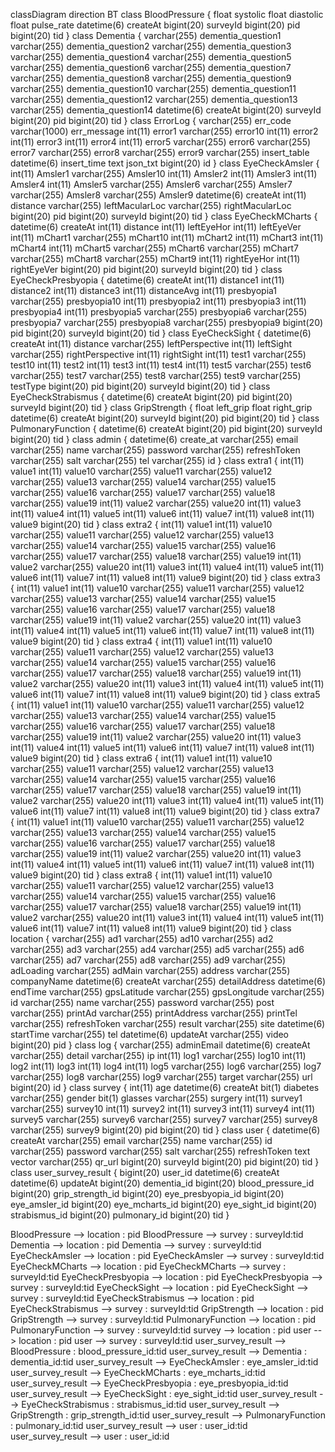 classDiagram
direction BT
class BloodPressure {
   float systolic
   float diastolic
   float pulse_rate
   datetime(6) createAt
   bigint(20) surveyId
   bigint(20) pid
   bigint(20) tid
}
class Dementia {
   varchar(255) dementia_question1
   varchar(255) dementia_question2
   varchar(255) dementia_question3
   varchar(255) dementia_question4
   varchar(255) dementia_question5
   varchar(255) dementia_question6
   varchar(255) dementia_question7
   varchar(255) dementia_question8
   varchar(255) dementia_question9
   varchar(255) dementia_question10
   varchar(255) dementia_question11
   varchar(255) dementia_question12
   varchar(255) dementia_question13
   varchar(255) dementia_question14
   datetime(6) createAt
   bigint(20) surveyId
   bigint(20) pid
   bigint(20) tid
}
class ErrorLog {
   varchar(255) err_code
   varchar(1000) err_message
   int(11) error1
   varchar(255) error10
   int(11) error2
   int(11) error3
   int(11) error4
   int(11) error5
   varchar(255) error6
   varchar(255) error7
   varchar(255) error8
   varchar(255) error9
   varchar(255) insert_table
   datetime(6) insert_time
   text json_txt
   bigint(20) id
}
class EyeCheckAmsler {
   int(11) Amsler1
   varchar(255) Amsler10
   int(11) Amsler2
   int(11) Amsler3
   int(11) Amsler4
   int(11) Amsler5
   varchar(255) Amsler6
   varchar(255) Amsler7
   varchar(255) Amsler8
   varchar(255) Amsler9
   datetime(6) createAt
   int(11) distance
   varchar(255) leftMacularLoc
   varchar(255) rightMacularLoc
   bigint(20) pid
   bigint(20) surveyId
   bigint(20) tid
}
class EyeCheckMCharts {
   datetime(6) createAt
   int(11) distance
   int(11) leftEyeHor
   int(11) leftEyeVer
   int(11) mChart1
   varchar(255) mChart10
   int(11) mChart2
   int(11) mChart3
   int(11) mChart4
   int(11) mChart5
   varchar(255) mChart6
   varchar(255) mChart7
   varchar(255) mChart8
   varchar(255) mChart9
   int(11) rightEyeHor
   int(11) rightEyeVer
   bigint(20) pid
   bigint(20) surveyId
   bigint(20) tid
}
class EyeCheckPresbyopia {
   datetime(6) createAt
   int(11) distance1
   int(11) distance2
   int(11) distance3
   int(11) distanceAvg
   int(11) presbyopia1
   varchar(255) presbyopia10
   int(11) presbyopia2
   int(11) presbyopia3
   int(11) presbyopia4
   int(11) presbyopia5
   varchar(255) presbyopia6
   varchar(255) presbyopia7
   varchar(255) presbyopia8
   varchar(255) presbyopia9
   bigint(20) pid
   bigint(20) surveyId
   bigint(20) tid
}
class EyeCheckSight {
   datetime(6) createAt
   int(11) distance
   varchar(255) leftPerspective
   int(11) leftSight
   varchar(255) rightPerspective
   int(11) rightSight
   int(11) test1
   varchar(255) test10
   int(11) test2
   int(11) test3
   int(11) test4
   int(11) test5
   varchar(255) test6
   varchar(255) test7
   varchar(255) test8
   varchar(255) test9
   varchar(255) testType
   bigint(20) pid
   bigint(20) surveyId
   bigint(20) tid
}
class EyeCheckStrabismus {
   datetime(6) createAt
   bigint(20) pid
   bigint(20) surveyId
   bigint(20) tid
}
class GripStrength {
   float left_grip
   float right_grip
   datetime(6) createAt
   bigint(20) surveyId
   bigint(20) pid
   bigint(20) tid
}
class PulmonaryFunction {
   datetime(6) createAt
   bigint(20) pid
   bigint(20) surveyId
   bigint(20) tid
}
class admin {
   datetime(6) create_at
   varchar(255) email
   varchar(255) name
   varchar(255) password
   varchar(255) refreshToken
   varchar(255) salt
   varchar(255) tel
   varchar(255) id
}
class extra1 {
   int(11) value1
   int(11) value10
   varchar(255) value11
   varchar(255) value12
   varchar(255) value13
   varchar(255) value14
   varchar(255) value15
   varchar(255) value16
   varchar(255) value17
   varchar(255) value18
   varchar(255) value19
   int(11) value2
   varchar(255) value20
   int(11) value3
   int(11) value4
   int(11) value5
   int(11) value6
   int(11) value7
   int(11) value8
   int(11) value9
   bigint(20) tid
}
class extra2 {
   int(11) value1
   int(11) value10
   varchar(255) value11
   varchar(255) value12
   varchar(255) value13
   varchar(255) value14
   varchar(255) value15
   varchar(255) value16
   varchar(255) value17
   varchar(255) value18
   varchar(255) value19
   int(11) value2
   varchar(255) value20
   int(11) value3
   int(11) value4
   int(11) value5
   int(11) value6
   int(11) value7
   int(11) value8
   int(11) value9
   bigint(20) tid
}
class extra3 {
   int(11) value1
   int(11) value10
   varchar(255) value11
   varchar(255) value12
   varchar(255) value13
   varchar(255) value14
   varchar(255) value15
   varchar(255) value16
   varchar(255) value17
   varchar(255) value18
   varchar(255) value19
   int(11) value2
   varchar(255) value20
   int(11) value3
   int(11) value4
   int(11) value5
   int(11) value6
   int(11) value7
   int(11) value8
   int(11) value9
   bigint(20) tid
}
class extra4 {
   int(11) value1
   int(11) value10
   varchar(255) value11
   varchar(255) value12
   varchar(255) value13
   varchar(255) value14
   varchar(255) value15
   varchar(255) value16
   varchar(255) value17
   varchar(255) value18
   varchar(255) value19
   int(11) value2
   varchar(255) value20
   int(11) value3
   int(11) value4
   int(11) value5
   int(11) value6
   int(11) value7
   int(11) value8
   int(11) value9
   bigint(20) tid
}
class extra5 {
   int(11) value1
   int(11) value10
   varchar(255) value11
   varchar(255) value12
   varchar(255) value13
   varchar(255) value14
   varchar(255) value15
   varchar(255) value16
   varchar(255) value17
   varchar(255) value18
   varchar(255) value19
   int(11) value2
   varchar(255) value20
   int(11) value3
   int(11) value4
   int(11) value5
   int(11) value6
   int(11) value7
   int(11) value8
   int(11) value9
   bigint(20) tid
}
class extra6 {
   int(11) value1
   int(11) value10
   varchar(255) value11
   varchar(255) value12
   varchar(255) value13
   varchar(255) value14
   varchar(255) value15
   varchar(255) value16
   varchar(255) value17
   varchar(255) value18
   varchar(255) value19
   int(11) value2
   varchar(255) value20
   int(11) value3
   int(11) value4
   int(11) value5
   int(11) value6
   int(11) value7
   int(11) value8
   int(11) value9
   bigint(20) tid
}
class extra7 {
   int(11) value1
   int(11) value10
   varchar(255) value11
   varchar(255) value12
   varchar(255) value13
   varchar(255) value14
   varchar(255) value15
   varchar(255) value16
   varchar(255) value17
   varchar(255) value18
   varchar(255) value19
   int(11) value2
   varchar(255) value20
   int(11) value3
   int(11) value4
   int(11) value5
   int(11) value6
   int(11) value7
   int(11) value8
   int(11) value9
   bigint(20) tid
}
class extra8 {
   int(11) value1
   int(11) value10
   varchar(255) value11
   varchar(255) value12
   varchar(255) value13
   varchar(255) value14
   varchar(255) value15
   varchar(255) value16
   varchar(255) value17
   varchar(255) value18
   varchar(255) value19
   int(11) value2
   varchar(255) value20
   int(11) value3
   int(11) value4
   int(11) value5
   int(11) value6
   int(11) value7
   int(11) value8
   int(11) value9
   bigint(20) tid
}
class location {
   varchar(255) ad1
   varchar(255) ad10
   varchar(255) ad2
   varchar(255) ad3
   varchar(255) ad4
   varchar(255) ad5
   varchar(255) ad6
   varchar(255) ad7
   varchar(255) ad8
   varchar(255) ad9
   varchar(255) adLoading
   varchar(255) adMain
   varchar(255) address
   varchar(255) companyName
   datetime(6) createAt
   varchar(255) detailAddress
   datetime(6) endTime
   varchar(255) gpsLatitude
   varchar(255) gpsLongitude
   varchar(255) id
   varchar(255) name
   varchar(255) password
   varchar(255) post
   varchar(255) printAd
   varchar(255) printAddress
   varchar(255) printTel
   varchar(255) refreshToken
   varchar(255) result
   varchar(255) site
   datetime(6) startTime
   varchar(255) tel
   datetime(6) updateAt
   varchar(255) video
   bigint(20) pid
}
class log {
   varchar(255) adminEmail
   datetime(6) createAt
   varchar(255) detail
   varchar(255) ip
   int(11) log1
   varchar(255) log10
   int(11) log2
   int(11) log3
   int(11) log4
   int(11) log5
   varchar(255) log6
   varchar(255) log7
   varchar(255) log8
   varchar(255) log9
   varchar(255) target
   varchar(255) url
   bigint(20) id
}
class survey {
   int(11) age
   datetime(6) createAt
   bit(1) diabetes
   varchar(255) gender
   bit(1) glasses
   varchar(255) surgery
   int(11) survey1
   varchar(255) survey10
   int(11) survey2
   int(11) survey3
   int(11) survey4
   int(11) survey5
   varchar(255) survey6
   varchar(255) survey7
   varchar(255) survey8
   varchar(255) survey9
   bigint(20) pid
   bigint(20) tid
}
class user {
   datetime(6) createAt
   varchar(255) email
   varchar(255) name
   varchar(255) id
   varchar(255) password
   varchar(255) salt
   varchar(255) refreshToken
   text vector
   varchar(255) qr_url
   bigint(20) surveyId
   bigint(20) pid
   bigint(20) tid
}
class user_survey_result {
   bigint(20) user_id
   datetime(6) createAt
   datetime(6) updateAt
   bigint(20) dementia_id
   bigint(20) blood_pressure_id
   bigint(20) grip_strength_id
   bigint(20) eye_presbyopia_id
   bigint(20) eye_amsler_id
   bigint(20) eye_mcharts_id
   bigint(20) eye_sight_id
   bigint(20) strabismus_id
   bigint(20) pulmonary_id
   bigint(20) tid
}

BloodPressure  -->  location : pid
BloodPressure  -->  survey : surveyId:tid
Dementia  -->  location : pid
Dementia  -->  survey : surveyId:tid
EyeCheckAmsler  -->  location : pid
EyeCheckAmsler  -->  survey : surveyId:tid
EyeCheckMCharts  -->  location : pid
EyeCheckMCharts  -->  survey : surveyId:tid
EyeCheckPresbyopia  -->  location : pid
EyeCheckPresbyopia  -->  survey : surveyId:tid
EyeCheckSight  -->  location : pid
EyeCheckSight  -->  survey : surveyId:tid
EyeCheckStrabismus  -->  location : pid
EyeCheckStrabismus  -->  survey : surveyId:tid
GripStrength  -->  location : pid
GripStrength  -->  survey : surveyId:tid
PulmonaryFunction  -->  location : pid
PulmonaryFunction  -->  survey : surveyId:tid
survey  -->  location : pid
user  -->  location : pid
user  -->  survey : surveyId:tid
user_survey_result  -->  BloodPressure : blood_pressure_id:tid
user_survey_result  -->  Dementia : dementia_id:tid
user_survey_result  -->  EyeCheckAmsler : eye_amsler_id:tid
user_survey_result  -->  EyeCheckMCharts : eye_mcharts_id:tid
user_survey_result  -->  EyeCheckPresbyopia : eye_presbyopia_id:tid
user_survey_result  -->  EyeCheckSight : eye_sight_id:tid
user_survey_result  -->  EyeCheckStrabismus : strabismus_id:tid
user_survey_result  -->  GripStrength : grip_strength_id:tid
user_survey_result  -->  PulmonaryFunction : pulmonary_id:tid
user_survey_result  -->  user : user_id:tid
user_survey_result  -->  user : user_id:id
